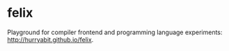 # felix

Playground for compiler frontend and programming language experiments: http://hurryabit.github.io/felix.
